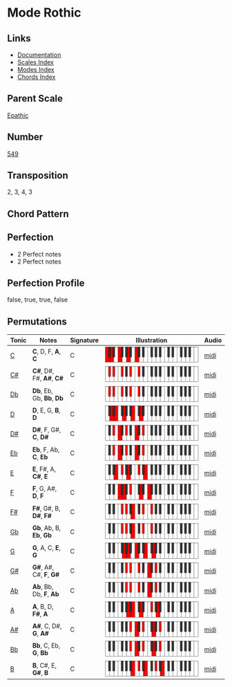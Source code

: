 # Mode Rothic

## Links

- [Documentation](README.md)
- [Scales Index](Scales.md)
- [Modes Index](Modes.md)
- [Chords Index](Chords.md)

## Parent Scale

[Epathic](ScaleEpathic.md)

## Number

[549](https://ianring.com/musictheory/scales/549)

## Transposition

2, 3, 4, 3

## Chord Pattern



## Perfection

- 2 Perfect notes
- 2 Perfect notes

## Perfection Profile

false, true, true, false

## Permutations

| Tonic | Notes | Signature | Illustration | Audio |
|-------|-------|-----------|--------------|-------|
| [C](ModeCNaturalRothic.md) | **C**, D, F, **A**, **C** | C | ![CNaturalRothic](ModeCNaturalRothic.png) | [midi](https://github.com/edipermadi/music/blob/main/docs/ModeCNaturalRothic.mid?raw=true) |
| [C#](ModeCSharpRothic.md) | **C#**, D#, F#, **A#**, **C#** | C | ![CSharpRothic](ModeCSharpRothic.png) | [midi](https://github.com/edipermadi/music/blob/main/docs/ModeCSharpRothic.mid?raw=true) |
| [Db](ModeDFlatRothic.md) | **Db**, Eb, Gb, **Bb**, **Db** | C | ![DFlatRothic](ModeDFlatRothic.png) | [midi](https://github.com/edipermadi/music/blob/main/docs/ModeDFlatRothic.mid?raw=true) |
| [D](ModeDNaturalRothic.md) | **D**, E, G, **B**, **D** | C | ![DNaturalRothic](ModeDNaturalRothic.png) | [midi](https://github.com/edipermadi/music/blob/main/docs/ModeDNaturalRothic.mid?raw=true) |
| [D#](ModeDSharpRothic.md) | **D#**, F, G#, **C**, **D#** | C | ![DSharpRothic](ModeDSharpRothic.png) | [midi](https://github.com/edipermadi/music/blob/main/docs/ModeDSharpRothic.mid?raw=true) |
| [Eb](ModeEFlatRothic.md) | **Eb**, F, Ab, **C**, **Eb** | C | ![EFlatRothic](ModeEFlatRothic.png) | [midi](https://github.com/edipermadi/music/blob/main/docs/ModeEFlatRothic.mid?raw=true) |
| [E](ModeENaturalRothic.md) | **E**, F#, A, **C#**, **E** | C | ![ENaturalRothic](ModeENaturalRothic.png) | [midi](https://github.com/edipermadi/music/blob/main/docs/ModeENaturalRothic.mid?raw=true) |
| [F](ModeFNaturalRothic.md) | **F**, G, A#, **D**, **F** | C | ![FNaturalRothic](ModeFNaturalRothic.png) | [midi](https://github.com/edipermadi/music/blob/main/docs/ModeFNaturalRothic.mid?raw=true) |
| [F#](ModeFSharpRothic.md) | **F#**, G#, B, **D#**, **F#** | C | ![FSharpRothic](ModeFSharpRothic.png) | [midi](https://github.com/edipermadi/music/blob/main/docs/ModeFSharpRothic.mid?raw=true) |
| [Gb](ModeGFlatRothic.md) | **Gb**, Ab, B, **Eb**, **Gb** | C | ![GFlatRothic](ModeGFlatRothic.png) | [midi](https://github.com/edipermadi/music/blob/main/docs/ModeGFlatRothic.mid?raw=true) |
| [G](ModeGNaturalRothic.md) | **G**, A, C, **E**, **G** | C | ![GNaturalRothic](ModeGNaturalRothic.png) | [midi](https://github.com/edipermadi/music/blob/main/docs/ModeGNaturalRothic.mid?raw=true) |
| [G#](ModeGSharpRothic.md) | **G#**, A#, C#, **F**, **G#** | C | ![GSharpRothic](ModeGSharpRothic.png) | [midi](https://github.com/edipermadi/music/blob/main/docs/ModeGSharpRothic.mid?raw=true) |
| [Ab](ModeAFlatRothic.md) | **Ab**, Bb, Db, **F**, **Ab** | C | ![AFlatRothic](ModeAFlatRothic.png) | [midi](https://github.com/edipermadi/music/blob/main/docs/ModeAFlatRothic.mid?raw=true) |
| [A](ModeANaturalRothic.md) | **A**, B, D, **F#**, **A** | C | ![ANaturalRothic](ModeANaturalRothic.png) | [midi](https://github.com/edipermadi/music/blob/main/docs/ModeANaturalRothic.mid?raw=true) |
| [A#](ModeASharpRothic.md) | **A#**, C, D#, **G**, **A#** | C | ![ASharpRothic](ModeASharpRothic.png) | [midi](https://github.com/edipermadi/music/blob/main/docs/ModeASharpRothic.mid?raw=true) |
| [Bb](ModeBFlatRothic.md) | **Bb**, C, Eb, **G**, **Bb** | C | ![BFlatRothic](ModeBFlatRothic.png) | [midi](https://github.com/edipermadi/music/blob/main/docs/ModeBFlatRothic.mid?raw=true) |
| [B](ModeBNaturalRothic.md) | **B**, C#, E, **G#**, **B** | C | ![BNaturalRothic](ModeBNaturalRothic.png) | [midi](https://github.com/edipermadi/music/blob/main/docs/ModeBNaturalRothic.mid?raw=true) |
